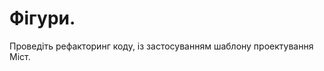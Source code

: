 Фігури.
=======================

Проведіть рефакторинг коду, із застосуванням шаблону проектування Міст.